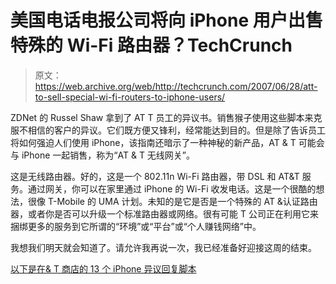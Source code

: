 # 美国电话电报公司将向 iPhone 用户出售特殊的 Wi-Fi 路由器？TechCrunch

> 原文：<https://web.archive.org/web/http://techcrunch.com/2007/06/28/att-to-sell-special-wi-fi-routers-to-iphone-users/>

ZDNet 的 Russel Shaw 拿到了 AT T 员工的异议书。销售猴子使用这些脚本来克服不相信的客户的异议。它们既方便又锋利，经常能达到目的。但是除了告诉员工将如何强迫人们使用 iPhone，该指南还暗示了一种神秘的新产品，AT & T 可能会与 iPhone 一起销售，称为“AT & T 无线网关”。

这是无线路由器。好的，这是一个 802.11n Wi-Fi 路由器，带 DSL 和 AT&T 服务。通过网关，你可以在家里通过 iPhone 的 Wi-Fi 收发电话。这是一个很酷的想法，很像 T-Mobile 的 UMA 计划。未知的是它是否是一个特殊的 AT &认证路由器，或者你是否可以升级一个标准路由器或网络。很有可能 T 公司正在利用它来捆绑更多的服务到它所谓的“环境”或“平台”或“个人赚钱网络”中。

我想我们明天就会知道了。请允许我再说一次，我已经准备好迎接这周的结束。

[以下是在& T 商店的 13 个 iPhone 异议回复脚本](https://web.archive.org/web/20151001172355/http://blogs.zdnet.com/ip-telephony/?p=1904)